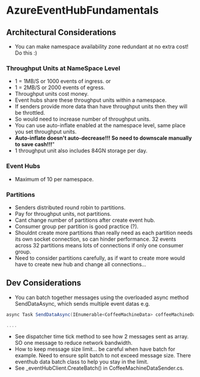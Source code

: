 # AzureEventHubFundamentals

## Architectural Considerations

* You can make namespace availability zone redundant at no extra cost! Do this :) 

### Throughput Units at NameSpace Level

* 1 = 1MB/S or 1000 events of ingress.
or
* 1 = 2MB/S or 2000 events of egress. 
* Throughput units cost money. 
* Event hubs share these throughput units within a namespace.
* If senders provide more data than have throughput units then they will be throttled. 
* So would need to increase number of throughput units. 
* You can use auto-inflate enabled at the namespace level, same place you set throughput units.
* **Auto-inflate doesn't auto-decrease!!! So need to downscale manually to save cash!!!**"
* 1 throughput unit also includes 84GN storage per day. 

### Event Hubs

* Maximum of 10 per namespace.

### Partitions

* Senders distributed round robin to partitions.
* Pay for throughput units, not partitions.
* Cant change number of partitions after create event hub. 
* Consumer group per partition is good practice (?). 
* Shouldnt create more partitions than really need as each partition needs its own socket connection, so can hinder performance. 32 events across 32 partitions means lots of connections if only one consumer group. 
* Need to consider partitions carefully, as if want to create more would have to create new hub and change all connections... 

## Dev Considerations

* You can batch together messages using the overloaded async method SendDataAsync, which sends multiple event datas e.g.
```c#
async Task SendDataAsync(IEnumerable<CoffeeMachineData> coffeeMachineDatas)

....
```
* See dispatcher time tick method to see how 2 messages sent as array. SO one message to reduce network bandwidth. 
* How to keep message size limit... be careful when have batch for example. Need to ensure split batch to not exceed message size. There eventhub data batch class to help you stay in the limit. 
* See _eventHubClient.CreateBatch() in CoffeeMachineDataSender.cs. 


